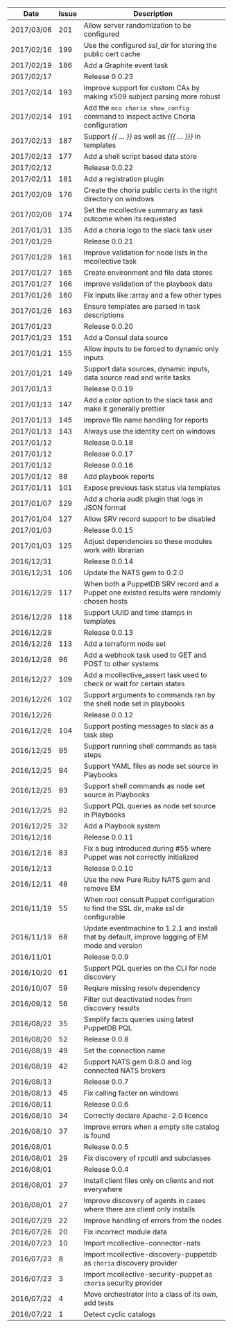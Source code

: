 |Date      |Issue |Description                                                                                              |
|----------|------|---------------------------------------------------------------------------------------------------------|
|2017/03/06|201   |Allow server randomization to be configured                                                              |
|2017/02/16|199   |Use the configured *ssl_dir* for storing the public cert cache                                           |
|2017/02/19|186   |Add a Graphite event task                                                                                |
|2017/02/17|      |Release 0.0.23                                                                                           |
|2017/02/14|193   |Improve support for custom CAs by making x509 subject parsing more robust                                |
|2017/02/14|191   |Add the `mco choria show_config` command to inspect active Choria configuration                          |
|2017/02/13|187   |Support *{{ ... }}* as well as *{{{ ... }}}* in templates                                                |
|2017/02/13|177   |Add a shell script based data store                                                                      |
|2017/02/12|      |Release 0.0.22                                                                                           |
|2017/02/11|181   |Add a registration plugin                                                                                |
|2017/02/09|176   |Create the choria public certs in the right directory on windows                                         |
|2017/02/06|174   |Set the mcollective summary as task outcome when its requested                                           |
|2017/01/31|135   |Add a choria logo to the slack task user                                                                 |
|2017/01/29|      |Release 0.0.21                                                                                           |
|2017/01/29|161   |Improve validation for node lists in the mcollective task                                                |
|2017/01/27|165   |Create environment and file data stores                                                                  |
|2017/01/27|166   |Improve validation of the playbook data                                                                  |
|2017/01/26|160   |Fix inputs like :array and a few other types                                                             |
|2017/01/26|163   |Ensure templates are parsed in task descriptions                                                         |
|2017/01/23|      |Release 0.0.20                                                                                           |
|2017/01/23|151   |Add a Consul data source                                                                                 |
|2017/01/21|155   |Allow inputs to be forced to dynamic only inputs                                                         |
|2017/01/21|149   |Support data sources, dynamic inputs, data source read and write tasks                                   |
|2017/01/13|      |Release 0.0.19                                                                                           |
|2017/01/13|147   |Add a color option to the slack task and make it generally prettier                                      |
|2017/01/13|145   |Improve file name handling for reports                                                                   |
|2017/01/13|143   |Always use the identity cert on windows                                                                  |
|2017/01/12|      |Release 0.0.18                                                                                           |
|2017/01/12|      |Release 0.0.17                                                                                           |
|2017/01/12|      |Release 0.0.16                                                                                           |
|2017/01/12|88    |Add playbook reports                                                                                     |
|2017/01/11|101   |Expose previous task status via templates                                                                |
|2017/01/07|129   |Add a choria audit plugin that logs in JSON format                                                       |
|2017/01/04|127   |Allow SRV record support to be disabled                                                                  |
|2017/01/03|      |Release 0.0.15                                                                                           |
|2017/01/03|125   |Adjust dependencies so these modules work with librarian                                                 |
|2016/12/31|      |Release 0.0.14                                                                                           |
|2016/12/31|106   |Update the NATS gem to 0.2.0                                                                             |
|2016/12/29|117   |When both a PuppetDB SRV record and a Puppet one existed results were randomly chosen hosts              |
|2016/12/29|118   |Support UUID and time stamps in templates                                                                |
|2016/12/29|      |Release 0.0.13                                                                                           |
|2016/12/28|113   |Add a terraform node set                                                                                 |
|2016/12/28|96    |Add a webhook task used to GET and POST to other systems                                                 |
|2016/12/27|109   |Add a mcollective_assert task used to check or wait for certain states                                   |
|2016/12/26|102   |Support arguments to commands ran by the shell node set in playbooks                                     |
|2016/12/26|      |Release 0.0.12                                                                                           |
|2016/12/26|104   |Support posting messages to slack as a task step                                                         |
|2016/12/25|95    |Support running shell commands as task steps                                                             |
|2016/12/25|94    |Support YAML files as node set source in Playbooks                                                       |
|2016/12/25|93    |Support shell commands as node set source in Playbooks                                                   |
|2016/12/25|92    |Support PQL queries as node set source in Playbooks                                                      |
|2016/12/25|32    |Add a Playbook system                                                                                    |
|2016/12/16|      |Release 0.0.11                                                                                           |
|2016/12/16|83    |Fix a bug introduced during #55 where Puppet was not correctly initialized                               |
|2016/12/13|      |Release 0.0.10                                                                                           |
|2016/12/11|48    |Use the new Pure Ruby NATS gem and remove EM                                                             |
|2016/11/19|55    |When root consult Puppet configuration to find the SSL dir, make ssl dir configurable                    |
|2016/11/19|68    |Update eventmachine to 1.2.1 and install that by default, improve logging of EM mode and version         |
|2016/11/01|      |Release 0.0.9                                                                                            |
|2016/10/20|61    |Support PQL queries on the CLI for node discovery                                                        |
|2016/10/07|59    |Reqiure missing resolv dependency                                                                        |
|2016/09/12|56    |Filter out deactivated nodes from discovery results                                                      |
|2016/08/22|35    |Simplify facts queries using latest PuppetDB PQL                                                         |
|2016/08/20|52    |Release 0.0.8                                                                                            |
|2016/08/19|49    |Set the connection name                                                                                  |
|2016/08/19|42    |Support NATS gem 0.8.0 and log connected NATS brokers                                                    |
|2016/08/13|      |Release 0.0.7                                                                                            |
|2016/08/13|45    |Fix calling facter on windows                                                                            |
|2016/08/11|      |Release 0.0.6                                                                                            |
|2016/08/10|34    |Correctly declare Apache-2.0 licence                                                                     |
|2016/08/10|37    |Improve errors when a empty site catalog is found                                                        |
|2016/08/01|      |Release 0.0.5                                                                                            |
|2016/08/01|29    |Fix discovery of rpcutil and subclasses                                                                  |
|2016/08/01|      |Release 0.0.4                                                                                            |
|2016/08/01|27    |Install client files only on clients and not everywhere                                                  |
|2016/08/01|27    |Improve discovery of agents in cases where there are client only installs                                |
|2016/07/29|22    |Improve handling of errors from the nodes                                                                |
|2016/07/26|20    |Fix incorrect module data                                                                                |
|2016/07/23|10    |Import mcollective-connector-nats                                                                        |
|2016/07/23|8     |Import mcollective-discovery-puppetdb as `choria` discovery provider                                     |
|2016/07/23|3     |Import mcollective-security-puppet as `choria` security provider                                         |
|2016/07/22|4     |Move orchestrator into a class of its own, add tests                                                     |
|2016/07/22|1     |Detect cyclic catalogs                                                                                   |
